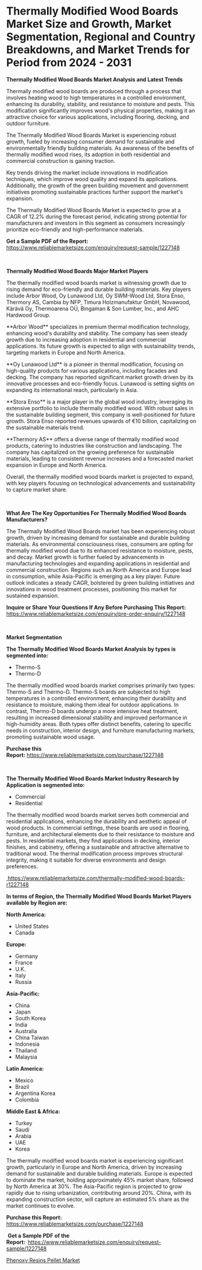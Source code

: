 <p><h1>Thermally Modified Wood Boards Market Size and Growth, Market Segmentation, Regional and Country Breakdowns, and Market Trends for Period from 2024 -  2031</h1></p><p><strong>Thermally Modified Wood Boards Market Analysis and Latest Trends</strong></p>
<p><p>Thermally modified wood boards are produced through a process that involves heating wood to high temperatures in a controlled environment, enhancing its durability, stability, and resistance to moisture and pests. This modification significantly improves wood's physical properties, making it an attractive choice for various applications, including flooring, decking, and outdoor furniture.</p><p>The Thermally Modified Wood Boards Market is experiencing robust growth, fueled by increasing consumer demand for sustainable and environmentally friendly building materials. As awareness of the benefits of thermally modified wood rises, its adoption in both residential and commercial construction is gaining traction. </p><p>Key trends driving the market include innovations in modification techniques, which improve wood quality and expand its applications. Additionally, the growth of the green building movement and government initiatives promoting sustainable practices further support the market's expansion.</p><p>The Thermally Modified Wood Boards Market is expected to grow at a CAGR of 12.2% during the forecast period, indicating strong potential for manufacturers and investors in this segment as consumers increasingly prioritize eco-friendly and high-performance materials.</p></p>
<p><strong>Get a Sample PDF of the Report:&nbsp;</strong> <a href="https://www.reliablemarketsize.com/enquiry/request-sample/1227148?utm_campaign=1879&utm_medium=2&utm_source=Github&utm_content=ia&utm_term=28122024&utm_id=thermally-modified-wood-boards">https://www.reliablemarketsize.com/enquiry/request-sample/1227148</a></p>
<p>&nbsp;</p>
<p><strong>Thermally Modified Wood Boards Major Market Players</strong></p>
<p><p>The thermally modified wood boards market is witnessing growth due to rising demand for eco-friendly and durable building materials. Key players include Arbor Wood, Oy Lunawood Ltd, Oy SWM-Wood Ltd, Stora Enso, Thermory AS, Cambia by NFP, Timura Holzmanufaktur GmbH, Novawood, Kärävä Oy, Thermoarena OÜ, Bingaman & Son Lumber, Inc., and AHC Hardwood Group.</p><p>**Arbor Wood** specializes in premium thermal modification technology, enhancing wood's durability and stability. The company has seen steady growth due to increasing adoption in residential and commercial applications. Its future growth is expected to align with sustainability trends, targeting markets in Europe and North America.</p><p>**Oy Lunawood Ltd** is a pioneer in thermal modification, focusing on high-quality products for various applications, including facades and decking. The company has reported significant market growth driven by its innovative processes and eco-friendly focus. Lunawood is setting sights on expanding its international reach, particularly in Asia.</p><p>**Stora Enso** is a major player in the global wood industry, leveraging its extensive portfolio to include thermally modified wood. With robust sales in the sustainable building segment, this company is well-positioned for future growth. Stora Enso reported revenues upwards of €10 billion, capitalizing on the sustainable materials trend.</p><p>**Thermory AS** offers a diverse range of thermally modified wood products, catering to industries like construction and landscaping. The company has capitalized on the growing preference for sustainable materials, leading to consistent revenue increases and a forecasted market expansion in Europe and North America.</p><p>Overall, the thermally modified wood boards market is projected to expand, with key players focusing on technological advancements and sustainability to capture market share.</p></p>
<p>&nbsp;</p>
<p><strong>What Are The Key Opportunities For Thermally Modified Wood Boards Manufacturers?</strong></p>
<p><p>The Thermally Modified Wood Boards market has been experiencing robust growth, driven by increasing demand for sustainable and durable building materials. As environmental consciousness rises, consumers are opting for thermally modified wood due to its enhanced resistance to moisture, pests, and decay. Market growth is further fueled by advancements in manufacturing technologies and expanding applications in residential and commercial construction. Regions such as North America and Europe lead in consumption, while Asia-Pacific is emerging as a key player. Future outlook indicates a steady CAGR, bolstered by green building initiatives and innovations in wood treatment processes, positioning this market for sustained expansion.</p></p>
<p><strong>Inquire or Share Your Questions If Any Before Purchasing This Report:</strong> <a href="https://www.reliablemarketsize.com/enquiry/pre-order-enquiry/1227148?utm_campaign=1879&utm_medium=2&utm_source=Github&utm_content=ia&utm_term=28122024&utm_id=thermally-modified-wood-boards">https://www.reliablemarketsize.com/enquiry/pre-order-enquiry/1227148</a></p>
<p>&nbsp;</p>
<p><strong>Market Segmentation</strong></p>
<p><strong>The Thermally Modified Wood Boards Market Analysis by types is segmented into:</strong></p>
<p><ul><li>Thermo-S</li><li>Thermo-D</li></ul></p>
<p><p>The thermally modified wood boards market comprises primarily two types: Thermo-S and Thermo-D. Thermo-S boards are subjected to high temperatures in a controlled environment, enhancing their durability and resistance to moisture, making them ideal for outdoor applications. In contrast, Thermo-D boards undergo a more intensive heat treatment, resulting in increased dimensional stability and improved performance in high-humidity areas. Both types offer distinct benefits, catering to specific needs in construction, interior design, and furniture manufacturing markets, promoting sustainable wood usage.</p></p>
<p><strong>Purchase this Report:&nbsp;</strong><a href="https://www.reliablemarketsize.com/purchase/1227148?utm_campaign=1879&utm_medium=2&utm_source=Github&utm_content=ia&utm_term=28122024&utm_id=thermally-modified-wood-boards">https://www.reliablemarketsize.com/purchase/1227148</a></p>
<p>&nbsp;</p>
<p><strong>The Thermally Modified Wood Boards Market Industry Research by Application is segmented into:</strong></p>
<p><ul><li>Commercial</li><li>Residential</li></ul></p>
<p><p>The thermally modified wood boards market serves both commercial and residential applications, enhancing the durability and aesthetic appeal of wood products. In commercial settings, these boards are used in flooring, furniture, and architectural elements due to their resistance to moisture and pests. In residential markets, they find applications in decking, interior finishes, and cabinetry, offering a sustainable and attractive alternative to traditional wood. The thermal modification process improves structural integrity, making it suitable for diverse environments and design preferences.</p></p>
<p><a href="https://www.reliablemarketsize.com/thermally-modified-wood-boards-r1227148?utm_campaign=1879&utm_medium=2&utm_source=Github&utm_content=ia&utm_term=28122024&utm_id=thermally-modified-wood-boards">&nbsp;https://www.reliablemarketsize.com/thermally-modified-wood-boards-r1227148</a></p>
<p><strong>In terms of Region, the Thermally Modified Wood Boards Market Players available by Region are:</strong></p>
<p>
    <p> <strong> North America: </strong>
        <ul>
            <li>United States</li>
            <li>Canada</li>
        </ul>
        </p> 
    <p> <strong> Europe: </strong>
        <ul>
            <li>Germany</li>
            <li>France</li>
            <li>U.K.</li>
            <li>Italy</li>
            <li>Russia</li>
        </ul>
        </p> 
    <p> <strong> Asia-Pacific: </strong>
        <ul>
            <li>China</li>
            <li>Japan</li>
            <li>South Korea</li>
            <li>India</li>
            <li>Australia</li>
            <li>China Taiwan</li>
            <li>Indonesia</li>
            <li>Thailand</li>
            <li>Malaysia</li>
        </ul>
        </p> 
    <p> <strong> Latin America: </strong>
        <ul>
            <li>Mexico</li>
            <li>Brazil</li>
            <li>Argentina Korea</li>
            <li>Colombia</li>
        </ul>
        </p> 
    <p> <strong> Middle East & Africa: </strong>
        <ul>
            <li>Turkey</li>
            <li>Saudi</li>
            <li>Arabia</li>
            <li>UAE</li>
            <li>Korea</li>
        </ul>
    </p>
    </p>
<p><p>The thermally modified wood boards market is experiencing significant growth, particularly in Europe and North America, driven by increasing demand for sustainable and durable building materials. Europe is expected to dominate the market, holding approximately 45% market share, followed by North America at 30%. The Asia-Pacific region is projected to grow rapidly due to rising urbanization, contributing around 20%. China, with its expanding construction sector, will capture an estimated 5% share as the market continues to evolve.</p></p>
<p><strong>Purchase this Report: </strong><a href="https://www.reliablemarketsize.com/purchase/1227148?utm_campaign=1879&utm_medium=2&utm_source=Github&utm_content=ia&utm_term=28122024&utm_id=thermally-modified-wood-boards">https://www.reliablemarketsize.com/purchase/1227148</a></p>
<p>&nbsp;<strong>Get a Sample PDF of the Report:&nbsp;&nbsp;</strong><a href="https://www.reliablemarketsize.com/enquiry/request-sample/1227148?utm_campaign=1879&utm_medium=2&utm_source=Github&utm_content=ia&utm_term=28122024&utm_id=thermally-modified-wood-boards">https://www.reliablemarketsize.com/enquiry/request-sample/1227148</a></p>
<p><strong></strong></p>
<p><p><a href="https://github.com/FassouRP/Market-Research-Report-List-6/blob/main/phenoxy-resins-pellet-market.md?utm_campaign=1879&utm_medium=2&utm_source=Github&utm_content=ia&utm_term=28122024&utm_id=thermally-modified-wood-boards">Phenoxy Resins Pellet Market</a></p></p>